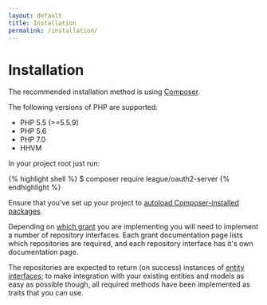 ```yaml
---
layout: default
title: Installation
permalink: /installation/
---
```


# Installation

The recommended installation method is using [Composer](https://getcomposer.org).

The following versions of PHP are supported:

* PHP 5.5 (>=5.5.9)
* PHP 5.6
* PHP 7.0
* HHVM

In your project root just run:

{% highlight shell %}
$ composer require league/oauth2-server
{% endhighlight %}

Ensure that you’ve set up your project to [autoload Composer-installed packages](https://getcomposer.org/doc/00-intro.md#autoloading).

Depending on [which grant]() you are implementing you will need to implement a number of repository interfaces. Each grant documentation page lists which repositories are required, and each repository interface has it's own documentation page. 

The repositories are expected to return (on success) instances of [entity interfaces](https://github.com/thephpleague/oauth2-server/tree/V5-WIP/src/Entities/Interfaces); to make integration with your existing entities and models as easy as possible though, all required methods have been implemented as traits that you can use.